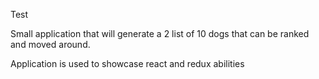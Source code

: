Test

Small application that will generate a 2 list of 10 dogs that can be ranked and moved around.



Application is used to showcase react and redux abilities

